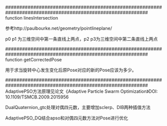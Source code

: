 ###########################################################################################################
function linesIntersection

参考http://paulbourke.net/geometry/pointlineplane/

p0 p1 为三维空间中第一条直线上两点，p2 p3为三维空间中第二条直线上两点

###########################################################################################################
function getCorrectedPose

用于求当旋转中心发生变化后原Pose对应的新的Pose应该为多少。

###########################################################################################################
AdaptivePSO方法原理见论文《Adaptive Particle Swarm Optimization》DOI: 10.1109/TSMCB.2009.2015956

DualQuaternion_gtc处理对偶四元数，主要增加sclerp、DIB两种插值方法

AdaptivePSO_DQ结合apso和对偶四元数方法对Pose进行优化
